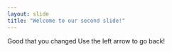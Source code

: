 ```yaml
---
layout: slide
title: "Welcome to our second slide!"
---
```

Good that you changed
Use the left arrow to go back!
